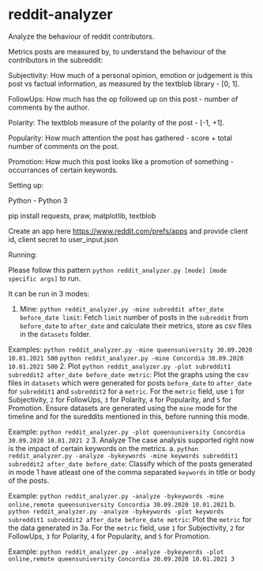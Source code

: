 # reddit-analyzer
Analyze the behaviour of reddit contributors.

Metrics posts are measured by, to understand the behaviour of the contributors in the subreddit:

Subjectivity: How much of a personal opinion, emotion or judgement is this post vs factual information, as measured by the textblob library - [0, 1].

FollowUps: How much has the op followed up on this post - number of comments by the author.

Polarity: The textblob measure of the polarity of the post - [-1, +1].

Popularity: How much attention the post has gathered - score + total number of comments on the post.

Promotion: How much this post looks like a promotion of something - occurrances of certain keywords.


Setting up:

Python - Python 3

pip install requests, praw, matplotlib, textblob

Create an app here https://www.reddit.com/prefs/apps and provide client id, client secret to user_input.json



Running:

Please follow this pattern `python reddit_analyzer.py [mode] [mode specific args]` to run.

It can be run in 3 modes:
1. Mine:
`python reddit_analyzer.py -mine subreddit after_date before_date limit`: Fetch `limit` number of posts in the `subreddit` from `before_date` to `after_date` and calculate their metrics, store as csv files in the `datasets` folder.

Examples: 
    `python reddit_analyzer.py -mine queensuniversity 30.09.2020 10.01.2021 500`
    `python reddit_analyzer.py -mine Concordia 30.09.2020 10.01.2021 500`
2. Plot
`python reddit_analyzer.py -plot subreddit1 subreddit2 after_date before_date metric`: Plot the graphs using the csv files in `datasets` which were generated for posts `before_date` to `after_date` for `subreddit1` and `subreddit2` for a `metric`.
For the `metric` field, use `1` for Subjectivity, `2` for FollowUps, `3` for Polarity, `4` for Popularity, and `5` for Promotion.
Ensure datasets are generated using the `mine` mode for the timeline and for the sureddits mentioned in this, before running this mode.

Example: `python reddit_analyzer.py -plot queensuniversity Concordia 30.09.2020 10.01.2021 2`
3. Analyze
The case analysis supported right now is the impact of certain keywords on the metrics.
a. `python reddit_analyzer.py -analyze -bykeywords -mine keywords subreddit1 subreddit2 after_date before_date`: Classify which of the posts generated in mode 1 have atleast one of the comma separated `keywords` in title or body of the posts.

Example: `python reddit_analyzer.py -analyze -bykeywords -mine online,remote queensuniversity Concordia 30.09.2020 10.01.2021`
b. `python reddit_analyzer.py -analyze -bykeywords -plot keywords subreddit1 subreddit2 after_date before_date metric`: Plot the `metric` for the data generated in 3a.
For the `metric` field, use `1` for Subjectivity, `2` for FollowUps, `3` for Polarity, `4` for Popularity, and `5` for Promotion.

Example: `python reddit_analyzer.py -analyze -bykeywords -plot online,remote queensuniversity Concordia 30.09.2020 10.01.2021 3`
